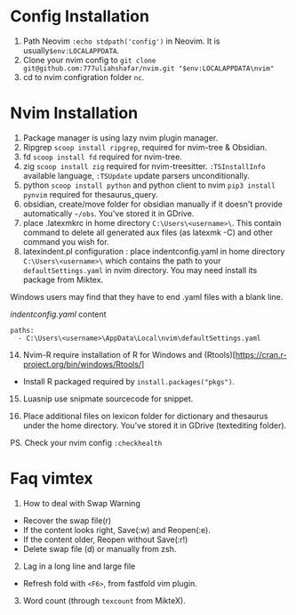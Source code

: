 # Config Installation

1. Path Neovim `:echo stdpath('config')` in Neovim. It is usually`$env:LOCALAPPDATA`.
2. Clone your nvim config to `git clone git@github.com:777uliahshafar/nvim.git "$env:LOCALAPPDATA\nvim"`
3. cd to nvim configration folder `nc`.

# Nvim Installation

1. Package manager is using lazy nvim plugin manager.
2. Ripgrep `scoop install ripgrep`, required for nvim-tree & Obsidian.
3. fd `scoop install fd` required for nvim-tree.
4. zig `scoop install zig` required for nvim-treesitter. `:TSInstallInfo` available language, `:TSUpdate` update parsers unconditionally.
5. python `scoop install python` and python client to nvim `pip3 install pynvim` required for thesaurus_query.
6. obsidian, create/move folder for obsidian manually if it doesn't provide automatically `~/obs`. You've stored it in GDrive.
7. place .latexmkrc in home directory `C:\Users\<username>\`. This contain command to delete all generated aux files (as latexmk -C) and other command you wish for.
8. latexindent.pl configuration : place indentconfig.yaml in home directory `C:\Users\<username>\` which contains the path to your `defaultSettings.yaml` in nvim directory. You may need install its package from Miktex.

Windows users may find that they have to end .yaml files with a blank line.

_indentconfig.yaml_ content

```
paths:
  - C:\Users\<username>\AppData\Local\nvim\defaultSettings.yaml

```

14. Nvim-R require installation of R for Windows and (Rtools)[https://cran.r-project.org/bin/windows/Rtools/]

- Install R packaged required by `install.packages("pkgs")`.

15. Luasnip use snipmate sourcecode for snippet.

16. Place additional files on lexicon folder for dictionary and thesaurus under the home directory. You've stored it in GDrive (textediting folder).

PS. Check your nvim config `:checkhealth`

# Faq vimtex

1. How to deal with Swap Warning

- Recover the swap file(r)
- If the content looks right, Save(:w) and Reopen(:e).
- If the content older, Reopen without Save(:r!)
- Delete swap file (d) or manually from zsh.

2. Lag in a long line and large file

- Refresh fold with `<F6>`, from fastfold vim plugin.

3. Word count (through `texcount` from MikteX).
